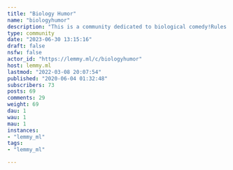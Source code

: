 ```yaml
---
title: "Biology Humor" 
name: "biologyhumor"
description: "This is a community dedicated to biological comedy!Rules:* Posts should contain some amount of biology, biochemistry, or the like.* No NSFW content* No hate speech, bigotry, etc"
type: community
date: "2023-06-30 13:15:16"
draft: false
nsfw: false
actor_id: "https://lemmy.ml/c/biologyhumor"
host: lemmy.ml
lastmod: "2022-03-08 20:07:54"
published: "2020-06-04 01:32:48"
subscribers: 73
posts: 69
comments: 29
weight: 69
dau: 1
wau: 1
mau: 1
instances:
- "lemmy_ml"
tags: 
- "lemmy_ml"

---
```

